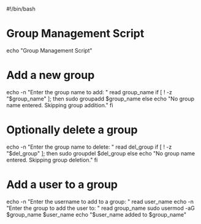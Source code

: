 #!/bin/bash
# Group Management Script

echo "Group Management Script"

# Add a new group
echo -n "Enter the group name to add: "
read group_name
if [ ! -z "$group_name" ]; then
sudo groupadd $group_name
else
echo "No group name entered. Skipping group addition."
fi

# Optionally delete a group

echo -n "Enter the group name to delete: "
read del_group
if [ ! -z "$del_group" ]; then
sudo groupdel $del_group
else
echo "No group name entered. Skipping group deletion."
fi

# Add a user to a group
echo -n "Enter the username to add to a group: "
read user_name
echo -n "Enter the group to add the user to: "
read group_name
sudo usermod -aG $group_name $user_name
echo "$user_name added to $group_name"
